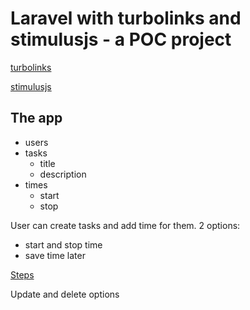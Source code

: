 # Laravel with turbolinks and stimulusjs - a POC project

[turbolinks](https://github.com/turbolinks/turbolinks)

[stimulusjs](https://stimulusjs.org/)

## The app
- users
- tasks
  - title
  - description
- times
  - start
  - stop

User can create tasks and add time for them.
2 options:
- start and stop time
- save time later

[Steps](steps.md)

Update and delete options
